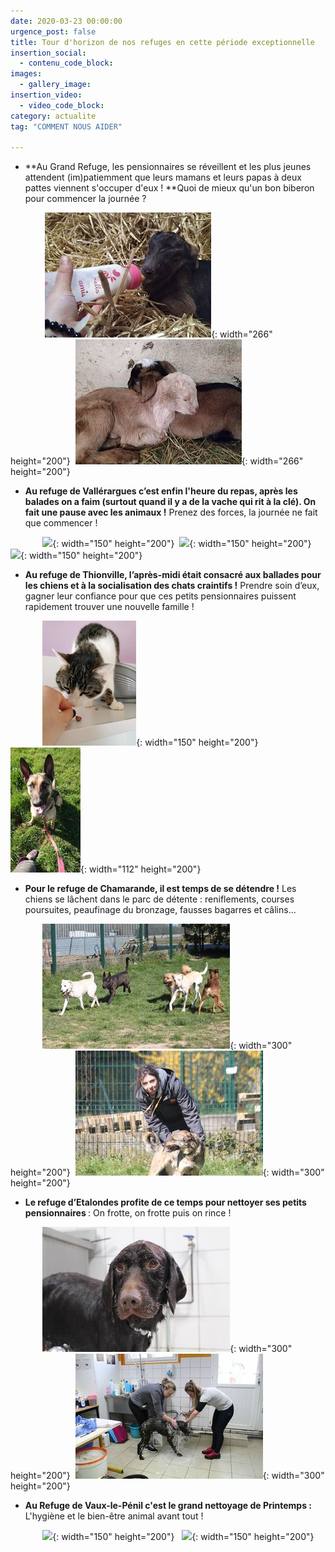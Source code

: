 ```yaml
---
date: 2020-03-23 00:00:00
urgence_post: false
title: Tour d'horizon de nos refuges en cette période exceptionnelle
insertion_social:
  - contenu_code_block:
images:
  - gallery_image:
insertion_video:
  - video_code_block:
category: actualite
tag: "COMMENT NOUS AIDER"

---
```


* **Au Grand Refuge, les pensionnaires se r&eacute;veillent et les plus jeunes attendent (im)patiemment que leurs mamans et leurs papas &agrave; deux pattes viennent s'occuper d'eux \!&nbsp;**Quoi de mieux qu'un bon biberon pour commencer la journ&eacute;e ?&nbsp;

&nbsp; &nbsp; &nbsp; &nbsp; &nbsp; &nbsp; &nbsp;&nbsp;![](/uploads/grand-refuge-okbis.jpg){: width="266" height="200"}&nbsp;&nbsp;![](/uploads/grand-refuge-ok2bis.jpg){: width="266" height="200"}

* **Au refuge de Vall&eacute;rargues c’est enfin l'heure du repas, apr&egrave;s les balades on a faim (surtout quand il y a de la vache qui rit &agrave; la cl&eacute;). On fait une pause avec les animaux \!** Prenez des forces, la journ&eacute;e ne fait que commencer \!&nbsp;

&nbsp; &nbsp; &nbsp; &nbsp; &nbsp; &nbsp; &nbsp;![](/uploads/vallérargues-ok1.jpg){: width="150" height="200"}&nbsp;&nbsp;![](/uploads/vallérargues-ok2.jpg){: width="150" height="200"}&nbsp;&nbsp;![](/uploads/vallérargues-ok3.jpg){: width="150" height="200"}

* **Au refuge de Thionville, l’apr&egrave;s-midi &eacute;tait consacr&eacute; aux ballades pour les chiens et &agrave; la socialisation des chats craintifs \!** Prendre soin d’eux, gagner leur confiance pour que ces petits pensionnaires puissent rapidement trouver une nouvelle famille \!&nbsp;&nbsp;

&nbsp; &nbsp; &nbsp; &nbsp; &nbsp; &nbsp; &nbsp;![](/uploads/thionville-ok1.jpg){: width="150" height="200"}&nbsp;&nbsp;![](/uploads/thionville-ok2.jpg){: width="112" height="200"}

* **Pour le refuge de Chamarande, il est temps de se d&eacute;tendre \!** Les chiens se l&acirc;chent dans le parc de d&eacute;tente : reniflements, courses poursuites, peaufinage du bronzage, fausses bagarres et c&acirc;lins...

&nbsp; &nbsp; &nbsp; &nbsp; &nbsp; &nbsp; &nbsp;![](/uploads/chamarande-ok2.jpg){: width="300" height="200"}&nbsp;&nbsp;![](/uploads/chamarande-ok3.jpg){: width="300" height="200"}

* **Le refuge d’Etalondes profite de ce temps pour nettoyer ses petits pensionnaires&nbsp;**\: On frotte, on frotte puis on rince \!&nbsp;

&nbsp; &nbsp; &nbsp; &nbsp; &nbsp; &nbsp; &nbsp;![](/uploads/etalondes-ok1.jpg){: width="300" height="200"}&nbsp;&nbsp;![](/uploads/etalondes-ok2.jpg){: width="300" height="200"}

* **Au Refuge de Vaux-le-P&eacute;nil c'est le grand nettoyage de Printemps :** L'hygi&egrave;ne et le bien-&ecirc;tre animal avant tout \!

&nbsp; &nbsp; &nbsp; &nbsp; &nbsp; &nbsp; &nbsp;![](/uploads/vaux-le-pénil-ok1.jpg){: width="150" height="200"}&nbsp; &nbsp;![](/uploads/vaux-le-pénil-ok2.jpg){: width="150" height="200"}